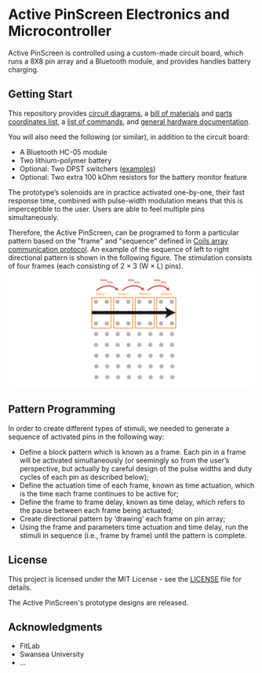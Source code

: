 # Active PinScreen Electronics and Microcontroller
Active PinScreen is controlled using a custom-made circuit board, which runs a 8X8 pin array and a Bluetooth module, and provides handles battery charging.

## Getting Start
This repository provides [circuit diagrams](Gerber%20files/), a [bill of materials](Coil%20array%20BOM.xls) and [parts coordinates list](partslist_coil.xls), a [list of commands](Coils-protocol.pdf), and [general hardware documentation](pintoy_paper.pdf).

You will also need the following (or similar), in addition to the circuit board:

* A Bluetooth HC-05 module
* Two lithium-polymer battery
* Optional: Two DPST switchers ([examples](https://onecall.farnell.com/c-k-components/l201011ss03q/slide-switch-dpst-4a-125v-panel/dp/2931771))
* Optional: Two extra 100 kOhm resistors for the battery monitor feature

The prototype’s solenoids are in practice activated one-by-one, their fast response time, combined with pulse-width modulation means that this is imperceptible to the user. Users are able to feel multiple pins simultaneously.

Therefore, the Active PinScreen, can be programed to form a particular pattern based on the "frame" and "sequence" defined in [Coils array communication protocol](Coils-protocol.pdf).
An example of the sequence of left to right directional pattern is shown in the following figure. The stimulation consists of four frames (each consisting of 2 × 3 (W × L) pins). ![figure](partten.png)

## Pattern Programming
In order to create different types of stimuli, we needed to generate a sequence of activated pins in the following way:
* Define a block pattern which is known as a frame. Each pin in a frame will be activated simultaneously (or seemingly so from the user’s perspective, but actually by careful design of the pulse widths and duty cycles of each pin as described below);
* Define the actuation time of each frame, known as time actuation, which is the time each frame continues to be active for;
* Define the frame to frame delay, known as time delay, which refers to the pause between each frame being actuated;
* Create directional pattern by ‘drawing’ each frame on pin array;
* Using the frame and parameters time actuation and time delay, run the stimuli in sequence (i.e., frame by frame)
until the pattern is complete.

## License

This project is licensed under the MIT License - see the [LICENSE](LICENSE) file for details.

The Active PinScreen's prototype designs are released.

## Acknowledgments

* FitLab
* Swansea University
* ...